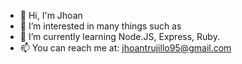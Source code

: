 - 👋 Hi, I'm Jhoan
- 👀 I’m interested in many things such as
- 🌱 I’m currently learning Node.JS, Express, Ruby.
- 📫 You can reach me at: jhoantrujillo95@gmail.com

<!---
JhoansTrujillo/Hi, I'm Jhoan! is a ✨ special ✨ repository because its `README.md` (this file) appears on your GitHub profile.
You can click the Preview link to take a look at your changes.
--->
